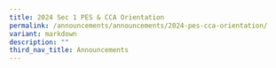 ```yaml
---
title: 2024 Sec 1 PES & CCA Orientation
permalink: /announcements/announcements/2024-pes-cca-orientation/
variant: markdown
description: ""
third_nav_title: Announcements
---
```

